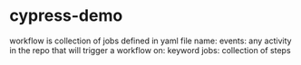 # cypress-demo
workflow is collection of jobs defined in yaml file
name:
events: any activity in the repo that will trigger a workflow
on: keyword
jobs: collection of steps
